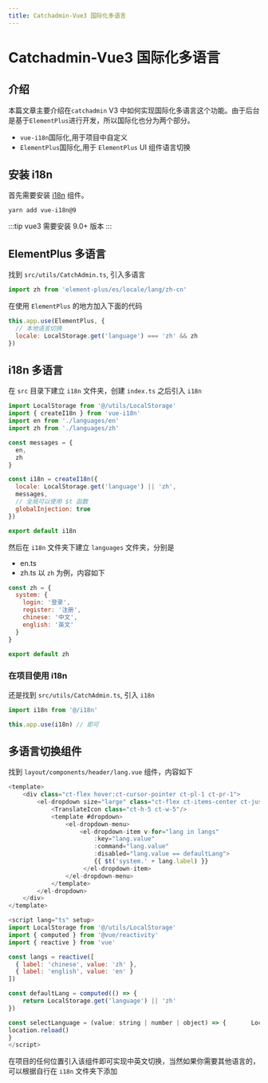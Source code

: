 ```yaml
---
title: Catchadmin-Vue3 国际化多语言
---
```


# Catchadmin-Vue3 国际化多语言

## 介绍

本篇文章主要介绍在`catchadmin` V3 中如何实现国际化多语言这个功能。由于后台是基于`ElementPlus`进行开发，所以国际化也分为两个部分。

- `vue-i18n`国际化,用于项目中自定义
- `ElementPlus`国际化,用于 `ElementPlus` UI 组件语言切换

## 安装 i18n

首先需要安装 [i18n](https://vue-i18n.intlify.dev/) 组件。

```
yarn add vue-i18n@9
```

:::tip
vue3 需要安装 9.0+ 版本
:::

## ElementPlus 多语言

找到 `src/utils/CatchAdmin.ts`, 引入多语言

```javascript
import zh from 'element-plus/es/locale/lang/zh-cn'
```

在使用 `ElementPlus` 的地方加入下面的代码

```javascript
this.app.use(ElementPlus, {
  // 本地语言切换
  locale: LocalStorage.get('language') === 'zh' && zh
})
```

## i18n 多语言

在 `src` 目录下建立 `i18n` 文件夹，创建 `index.ts` 之后引入 `i18n`

```javascript
import LocalStorage from '@/utils/LocalStorage'
import { createI18n } from 'vue-i18n'
import en from './languages/en'
import zh from './languages/zh'

const messages = {
  en,
  zh
}

const i18n = createI18n({
  locale: LocalStorage.get('language') || 'zh',
  messages,
  // 全局可以使用 $t 函数
  globalInjection: true
})

export default i18n
```

然后在 `i18n` 文件夹下建立 `languages` 文件夹，分别是

- en.ts
- zh.ts
  以 `zh` 为例，内容如下

```javascript
const zh = {
  system: {
    login: '登录',
    register: '注册',
    chinese: '中文',
    english: '英文'
  }
}

export default zh
```

### 在项目使用 i18n

还是找到 `src/utils/CatchAdmin.ts`, 引入 `i18n`

```javascript
import i18n from '@/i18n'

this.app.use(i18n) // 即可
```

## 多语言切换组件

找到 `layout/components/header/lang.vue` 组件，内容如下

```javascript
<template>
    <div class="ct-flex hover:ct-cursor-pointer ct-pl-1 ct-pr-1">
        <el-dropdown size="large" class="ct-flex ct-items-center ct-justify-center hover:ct-cursor-pointer ct-w-full" @command="selectLanguage">
            <TranslateIcon class="ct-h-5 ct-w-5"/>
            <template #dropdown>
                <el-dropdown-menu>
                    <el-dropdown-item v-for="lang in langs"
                        :key="lang.value"
                        :command="lang.value"
                        :disabled="lang.value == defaultLang">
                        {{ $t('system.' + lang.label) }}
                     </el-dropdown-item>
                </el-dropdown-menu>
            </template>
        </el-dropdown>
    </div>
</template>

<script lang="ts" setup>
import LocalStorage from '@/utils/LocalStorage'
import { computed } from '@vue/reactivity'
import { reactive } from 'vue'

const langs = reactive([
  { label: 'chinese', value: 'zh' },
  { label: 'english', value: 'en' }
])

const defaultLang = computed(() => {
    return LocalStorage.get('language') || 'zh'
})

const selectLanguage = (value: string | number | object) => {       LocalStorage.set('language', value);
location.reload()
}
</script>
```

在项目的任何位置引入该组件即可实现中英文切换，当然如果你需要其他语言的，可以根据自行在 `i18n` 文件夹下添加
